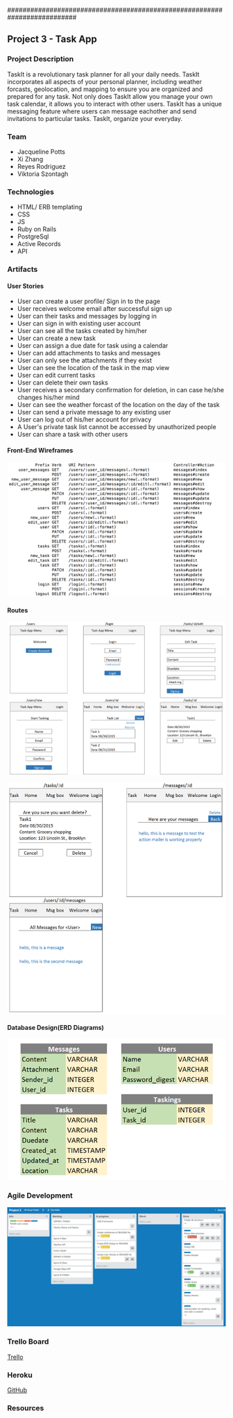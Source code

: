 ##########################################################################

## Project 3 - Task App


### Project Description
TaskIt is a revolutionary task planner for all your daily needs.
TaskIt incorporates all aspects of your personal planner, including weather forcasts,
geolocation, and mapping to ensure you are organized and prepared for any task. Not only does TaskIt allow you manage your own task calendar, it allows you to interact with other users. 
TaskIt has a unique messaging feature where users can message eachother and send invitations to 
particular tasks.  TaskIt, organize your everyday.

### Team
* Jacqueline Potts
* Xi Zhang
* Reyes Rodriguez
* Viktoria Szontagh

### Technologies
* HTML/ ERB templating
* CSS
* JS
* Ruby on Rails
* PostgreSql
* Active Records
* API

### Artifacts
#### User Stories
* User can create a user profile/ Sign in to the page
* User receives welcome email after successful sign up
* User can their tasks and messages by logging in
* User can sign in with existing user account
* User can see all the tasks created by him/her
* User can create a new task
* User can assign a due date for task using a calendar
* User can add attachments to tasks and messages
* User can only see the attachments if they exist
* User can see the location of the task in the map view
* User can edit current tasks
* User can delete their own tasks
* User receives a secondary confirmation for deletion, in can case he/she changes his/her mind
* User can see the weather forcast of the location on the day of the task
* User can send a private message to any existing user
* User can log out of his/her account for privacy
* A User's private task list cannot be accessed by unauthorized people
* User can share a task with other users



#### Front-End Wireframes
![HTML](app/assets/images/routes.png)

#### Routes

![Routes](app/assets/images/routes1.png)

![Routes](app/assets/images/routes2.png)

#### Database Design(ERD Diagrams)
![ERD](app/assets/images/ERD.png)

### Agile Development
![Trello](app/assets/images/trello.png)


### Trello Board
[Trello](https://trello.com/b/5ngCFpBF/project-3)

### Heroku
[GitHub](https://secure-badlands-5616.herokuapp.com/login)

### Resources
